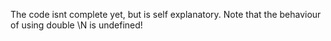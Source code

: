 The code isnt complete yet, but is self explanatory. Note that the behaviour of using double \N is undefined!
